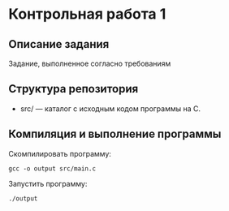 # Контрольная работа 1
## Описание задания
Задание, выполненное согласно требованиям

## Структура репозитория
* src/ — каталог с исходным кодом программы на C.
## Компиляция и выполнение программы
Скомпилировать программу:
```
gcc -o output src/main.c
```
Запустить программу:
```
./output
```
